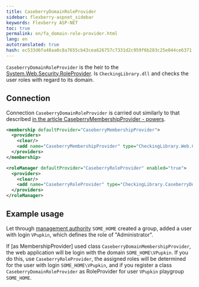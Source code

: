 ```yaml
--- 
title: CaseberryDomainRoleProvider 
sidebar: flexberry-aspnet_sidebar 
keywords: Flexberry ASP-NET 
toc: true 
permalink: en/fa_domain-role-provider.html 
lang: en 
autotranslated: true 
hash: ec533d6fa48aa0c8a7655cb43cea626757c7331d2c959f6b283c25e044ce6371 
--- 
```


`CaseberryDomainRoleProvider` is the heir to the [System.Web.Security.RoleProvider](http://msdn.microsoft.com/ru-ru/library/system.web.security.roleprovider.aspx). Is `CheckingLibrary.dll` and checks the user roles with regard to its domain. 

## Connection 

Connection `CaseberryDomainRoleProvider` is carried out similarly to that described [in the article CaseberryMembershipProvider - powers](fa_membership-provider.html). 

```xml
<membership defaultProvider="CaseberryMembershipProvider">
  <providers>
	<clear/>
	<add name="CaseberryMembershipProvider" type="CheckingLibrary.Web.CaseberryDomainMembershipProvider" applicationName="SLAuthSample" />
  </providers>
</membership>

<roleManager defaultProvider="CaseberryRoleProvider" enabled="true">
  <providers>
	<clear/>
	<add name="CaseberryRoleProvider" type="CheckingLibrary.CaseberryDomainRoleProvider"/>
  </providers>
</roleManager>
``` 

## Example usage 

Let through [management authority](efs_security-console.html) `SOME_HOME` created a group, added a user with login `VPupkin`, which defines the role of "Administrator". 

If [as MembershipProvider] used class `CaseberryDomainMembershipProvider`, the web application will be login with the domain `SOME_HOME\VPupkin`. If you do this, use `CaseberryRoleProvider`, the assigned roles will be determined for the user with login `SOME_HOME\VPupkin`, and if you register a class `CaseberryDomainRoleProvider` as RoleProvider for user `VPupkin` playgroup `SOME_HOME`. 



